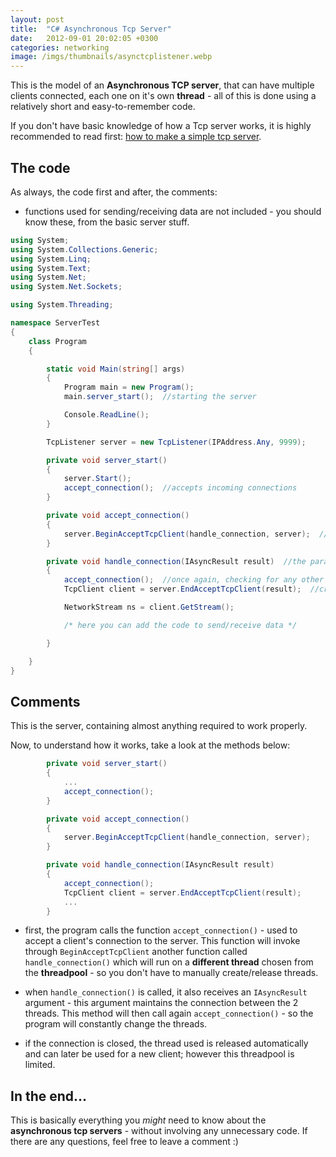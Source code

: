 ```yaml
---
layout: post
title:  "C# Asynchronous Tcp Server"
date:   2012-09-01 20:02:05 +0300
categories: networking
image: /imgs/thumbnails/asynctcplistener.webp
---
```


This is the model of an **Asynchronous TCP server**, that can have multiple clients connected, each one on it's own **thread** - all of this is done using a relatively short and easy-to-remember code.

If you don't have basic knowledge of how a Tcp server works, it is highly recommended to read first: [how to make a simple tcp server](https://www.codingvision.net/networking/c-simple-tcp-server "C# simple tcp server").

## The code

As always, the code first and after, the comments:  
* functions used for sending/receiving data are not included - you should know these, from the basic server stuff.

```csharp
using System;
using System.Collections.Generic;
using System.Linq;
using System.Text;
using System.Net;      
using System.Net.Sockets;  

using System.Threading;

namespace ServerTest
{
    class Program
    {

        static void Main(string[] args)
        {
            Program main = new Program();
            main.server_start();  //starting the server

            Console.ReadLine();  
        }

        TcpListener server = new TcpListener(IPAddress.Any, 9999);   

        private void server_start()
        {
            server.Start();    
            accept_connection();  //accepts incoming connections
        }

        private void accept_connection()
        {
            server.BeginAcceptTcpClient(handle_connection, server);  //this is called asynchronously and will run in a different thread
        }

        private void handle_connection(IAsyncResult result)  //the parameter is a delegate, used to communicate between threads
        {
            accept_connection();  //once again, checking for any other incoming connections
            TcpClient client = server.EndAcceptTcpClient(result);  //creates the TcpClient

            NetworkStream ns = client.GetStream();

            /* here you can add the code to send/receive data */

        }

    }
}
```

## Comments

This is the server, containing almost anything required to work properly.

Now, to understand how it works, take a look at the methods below:

```csharp        
        private void server_start()
        {
            ...  
            accept_connection();  
        }

        private void accept_connection()
        {
            server.BeginAcceptTcpClient(handle_connection, server);  
        }

        private void handle_connection(IAsyncResult result)
        {
            accept_connection();
            TcpClient client = server.EndAcceptTcpClient(result);
            ...
        }

```

- first, the program calls the function `accept_connection()` - used to accept a client's connection to the server. This function will invoke through `BeginAcceptTcpClient` another function called `handle_connection()` which will run on a **different thread** chosen from the **threadpool** - so you don't have to manually create/release threads.

- when `handle_connection()` is called, it also receives an `IAsyncResult` argument - this argument maintains the connection between the 2 threads. This method will then call again `accept_connection()` - so the program will constantly change the threads.

- if the connection is closed, the thread used is released automatically and can later be used for a new client; however this threadpool is limited.

## In the end...

This is basically everything you _might_ need to know about the **asynchronous tcp servers** - without involving any unnecessary code. If there are any questions, feel free to leave a comment :)
